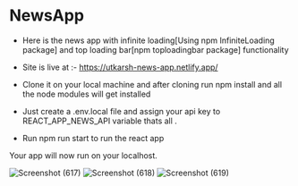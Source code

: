 # NewsApp
* Here is the news app with infinite loading[Using npm InfiniteLoading package] and top loading bar[npm toploadingbar package] functionality

* Site is live at :- https://utkarsh-news-app.netlify.app/

* Clone it on your local machine and after cloning run npm install and all the node modules will get installed

* Just create a .env.local file and assign your api key to REACT_APP_NEWS_API variable thats all .

* Run npm run start to run the react app



Your app will now run on your localhost.


![Screenshot (617)](https://user-images.githubusercontent.com/44905511/215193116-a0cdac54-677e-4dd4-820a-14b17ffd04b0.png)
![Screenshot (618)](https://user-images.githubusercontent.com/44905511/215193125-57e20061-88f8-4d93-a6ae-7cb098e41291.png)
![Screenshot (619)](https://user-images.githubusercontent.com/44905511/215193134-9d8090db-b8dd-4d31-bee4-e48a9da85201.png)


